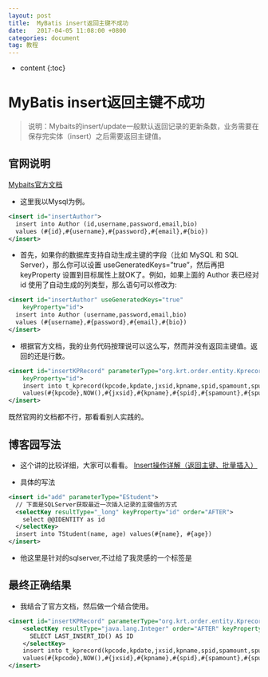 ```yaml
---
layout: post
title:  MyBatis insert返回主键不成功
date:   2017-04-05 11:08:00 +0800
categories: document
tag: 教程
---
```


* content
{:toc}
# MyBatis insert返回主键不成功
> 说明：Mybaits的insert/update一般默认返回记录的更新条数，业务需要在保存完实体（insert）之后需要返回主键值。
## 官网说明
[Mybaits官方文档](http://www.mybatis.org/mybatis-3/zh/sqlmap-xml.html#insert_update_and_delete)
* 这里我以Mysql为例。
```xml
<insert id="insertAuthor">
  insert into Author (id,username,password,email,bio)
  values (#{id},#{username},#{password},#{email},#{bio})
</insert>
```
* 首先，如果你的数据库支持自动生成主键的字段（比如 MySQL 和 SQL Server），那么你可以设置 useGeneratedKeys=”true”，然后再把 keyProperty 设置到目标属性上就OK了。例如，如果上面的 Author 表已经对 id 使用了自动生成的列类型，那么语句可以修改为:
```xml
<insert id="insertAuthor" useGeneratedKeys="true"
    keyProperty="id">
  insert into Author (username,password,email,bio)
  values (#{username},#{password},#{email},#{bio})
</insert>
```
* 根据官方文档，我的业务代码按理说可以这么写，然而并没有返回主键值。返回的还是行数。

```xml
<insert id="insertKPRecord" parameterType="org.krt.order.entity.Kprecord" useGeneratedKeys="true"
    keyProperty="id">
	insert into t_kprecord(kpcode,kpdate,jxsid,kpname,spid,spamount,spunit,kptype,purpose)
	values(#{kpcode},NOW(),#{jxsid},#{kpname},#{spid},#{spamount},#{spunit},#{kptype},#{purpose});
</insert>
```
既然官网的文档都不行，那看看别人实践的。
## 博客园写法
* 这个讲的比较详细，大家可以看看。
[Insert操作详解（返回主键、批量插入）](http://www.cnblogs.com/fsjohnhuang/p/4078659.html)

* 具体的写法
```xml
<insert id="add" parameterType="EStudent">
  // 下面是SQLServer获取最近一次插入记录的主键值的方式
  <selectKey resultType="_long" keyProperty="id" order="AFTER">
    select @@IDENTITY as id
  </selectKey>
  insert into TStudent(name, age) values(#{name}, #{age})
</insert>
```
* 他这里是针对的sqlserver,不过给了我灵感的一个标签是<selectKey>
## 最终正确结果
* 我结合了官方文档，然后做一个结合使用。
```xml
<insert id="insertKPRecord" parameterType="org.krt.order.entity.Kprecord" >
	<selectKey resultType="java.lang.Integer" order="AFTER" keyProperty="id">    
      SELECT LAST_INSERT_ID() AS ID      
   	</selectKey>
	insert into t_kprecord(kpcode,kpdate,jxsid,kpname,spid,spamount,spunit,kptype,purpose)
	values(#{kpcode},NOW(),#{jxsid},#{kpname},#{spid},#{spamount},#{spunit},#{kptype},#{purpose});
</insert>
```
